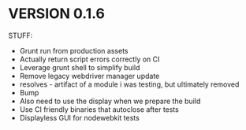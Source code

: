 VERSION 0.1.6
==============

STUFF:

  - Grunt run from production assets
  - Actually return script errors correctly on CI
  - Leverage grunt shell to simplify build
  - Remove legacy webdriver manager update
  - resolves  - artifact of a module i was testing, but ultimately removed
  - Bump
  - Also need to use the display when we prepare the build
  - Use CI friendly binaries that autoclose after tests
  - Displayless GUI for nodewebkit tests


